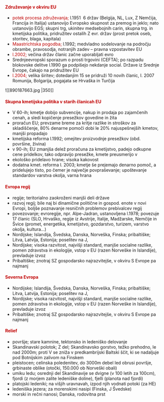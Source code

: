 #### <font color="#c00000">Združevanje v okviru EU</font>
- <font color="#c00000">potek procesa združevanja</font><font color="#c00000">;</font> l.1951  6 držav (Belgija, NL, Lux, Z Nemčija, Francija in Italija) ustanovijo Evropsko skupnost za premog in jeklo; nato ustanovijo EGS; skupni trg, ukinitev medsebojnih carin, skupna trg. in kmetijska politika, pridružitev ostalih Z evr. držav (prost pretok oseb, storitev, blaga, kapitala)
- <font color="#c00000">Maastrichtska pogodba</font><font color="#c00000">;</font> l.1992; medvladno sodelovanje na področju obrambe, pravosodja, notranjih zadev – pravna vzpostavitev EU
- <font color="#c00000">l.2002</font><font color="#c00000">;</font> večina držav članic začne uporabljati evro
- Srednjeevropski sporazum o prosti trgovini (CEFTA); po razpadu blokovske delitve l.1990 ga podpišejo nekdanje social. Države iz Srednje Evrope, čakajo na pridružitev EU
- <font color="#c00000">l.2004;</font> velika širitev; dotedanjim 15 se pridruži 10 novih članic, l. 2007 Romunija, Bolgarija, pogajata se Hrvaška in Turčija

![[890187663.jpg |350]]
#### <font color="#c00000">Skupna kmetijska politika v starih članicah EU</font>
- V 60-ih; kmetje dobijo subvencije, nakup in prodaja po zajamčenih cenah, a sledi kopičenje presežkov govedine in žita
- proračun EU; prevzame breme za kritje razlike in stroškov za skladiščenje, 80% denarne pomoči dobi le 20% najuspešnejših kmetov, manjši propadajo
- kmetijska reforma l.1992; omejitev proizvodnje presežkov (obd. površine, živina)
- v 90-ih; EU zmanjša delež proračuna za kmetijstvo, padejo odkupne cene pridelkov, tako odpravijo presežke, kmete preusmerijo v
- ekološko pridelavo hrane; visoka kakovost
- dodatna kmet. reforma l. 2003; kmetje še prejemajo denarno pomoč, a pridelujejo tisto, po čemer je največje povpraševanje; upoštevanje standardov varstva okolja, varna hrana
#### <font color="#c00000">Evropa regij</font>
- regije; teritorialno zaokroženi manjši deli države
- razvoj regij; bile naj bi dinamične politične in gospod. enote v novi Evropi, boljše poznavanje resničnih problemov prebivalcev regij
- povezovanje; evroregije, npr. Alpe-Jadran, ustanovljena l.1978; povezuje 17 članic (SLO, Hrvaško, regije iz Avstrije, Italije, Madžarske, Nemčije in Švice (promet, energetika, kmetijstvo, gozdarstvo, turizem, varstvo okolja, kultura…)
- Nordijske; Islandija, Švedska, Danska, Norveška, Finska; pribaltiške; Litva, Latvija, Estonija; poselitev na J,
- Nordijske; visoka razvitost, najvišji standard, manjše socialne razlike, pomen zdravstva in ekologije, vstop v EU (razen Norveške in Islandije), prevladuje izvoz
- Pribaltiške; znotraj SZ gospodarsko najrazvitejše, v okviru S Evrope pa najmanj
#### <font color="#c00000">Severna Evropa</font>
- Nordijske; Islandija, Švedska, Danska, Norveška, Finska; pribaltiške; Litva, Latvija, Estonija; poselitev na J,
- Nordijske; visoka razvitost, najvišji standard, manjše socialne razlike, pomen zdravstva in ekologije, vstop v EU (razen Norveške in Islandije), prevladuje izvoz
- Pribaltiške; znotraj SZ gospodarsko najrazvitejše, v okviru S Evrope pa najmanj
#### <font color="#c00000">Relief</font>
- površje; stare kamnine, tektonsko in ledeniško delovanje
- Skandinavski polotok; Z del; Skandinavsko gorstvo, težko prehodno, le nad 2000m; proti V se zniža v predkambrijski Baltski ščit, ki se nadaljuje pod Botnijskim zalivom na Finskem
- pleistocen; celinska poledenitev, do 3000m debel led obrusi površje, grbinaste oblike (otočki, 150.000 ob Norveški obali)
-  umiku ledu; osrednji del Skandinavije se dvigne (v 100 letih za 100cm), fjordi (z morjem zalite ledeniške doline), fjelli (planota nad fjordi)
- platojski ledeniki; na višjih uravnavah, izpod njih vodnati potoki (za HE)
- ledeniška jezera; za morenskimi nasipi (Finska, J Švedske)
- morski in rečni nanosi; Danska, rodovitna prst
